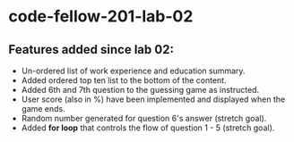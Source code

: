 # code-fellow-201-lab-02
## Features added since lab 02:
 - Un-ordered list of work experience and education summary.
 - Added ordered top ten list to the bottom of the content.
 - Added 6th and 7th question to the guessing game as instructed.
 - User score (also in %) have been implemented and displayed when the game ends.
 - Random number generated for question 6's answer (stretch goal).
 - Added **for loop** that controls the flow of question 1 - 5 (stretch goal).